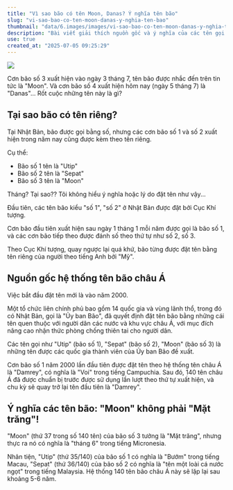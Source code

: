 ```yaml
---
title: "Vì sao bão có tên Moon, Danas? Ý nghĩa tên bão"
slug: "vi-sao-bao-co-ten-moon-danas-y-nghia-ten-bao"
thumbnail: "data/6.images/images/vi-sao-bao-co-ten-moon-danas-y-nghia-ten-bao.webp"
description: "Bài viết giải thích nguồn gốc và ý nghĩa của các tên gọi bão như Moon, Danas, được đặt bởi Ủy ban Bão khu vực châu Á."
use: true
created_at: "2025-07-05 09:25:29"
---
```


![](/images/20250705-21999760-rsk-000-3-view.webp)

Cơn bão số 3 xuất hiện vào ngày 3 tháng 7, tên bão được nhắc đến trên tin tức là "Moon". Và cơn bão số 4 xuất hiện hôm nay (ngày 5 tháng 7) là "Danas"... Rốt cuộc những tên này là gì?

## Tại sao bão có tên riêng?

Tại Nhật Bản, bão được gọi bằng số, nhưng các cơn bão số 1 và số 2 xuất hiện trong năm nay cũng được kèm theo tên riêng.

Cụ thể:

- Bão số 1 tên là "Utip"
- Bão số 2 tên là "Sepat"
- Bão số 3 tên là "Moon"

Tháng? Tại sao?? Tôi không hiểu ý nghĩa hoặc lý do đặt tên như vậy...

Đầu tiên, các tên bão kiểu "số 1", "số 2" ở Nhật Bản được đặt bởi Cục Khí tượng.

Cơn bão đầu tiên xuất hiện sau ngày 1 tháng 1 mỗi năm được gọi là bão số 1, và các cơn bão tiếp theo được đánh số theo thứ tự như số 2, số 3.

Theo Cục Khí tượng, quay ngược lại quá khứ, bão từng được đặt tên bằng tên riêng của người theo tiếng Anh bởi "Mỹ".

## Nguồn gốc hệ thống tên bão châu Á

Việc bắt đầu đặt tên mới là vào năm 2000.

Một tổ chức liên chính phủ bao gồm 14 quốc gia và vùng lãnh thổ, trong đó có Nhật Bản, gọi là "Ủy ban Bão", đã quyết định đặt tên bão bằng những cái tên quen thuộc với người dân các nước và khu vực châu Á, với mục đích nâng cao nhận thức phòng chống thiên tai cho người dân.

Các tên gọi như "Utip" (bão số 1), "Sepat" (bão số 2), "Moon" (bão số 3) là những tên được các quốc gia thành viên của Ủy ban Bão đề xuất.

Cơn bão số 1 năm 2000 lần đầu tiên được đặt tên theo hệ thống tên châu Á là "Damrey", có nghĩa là "Voi" trong tiếng Campuchia. Sau đó, 140 tên châu Á đã được chuẩn bị trước được sử dụng lần lượt theo thứ tự xuất hiện, và chu kỳ sẽ quay trở lại tên đầu tiên là "Damrey".

## Ý nghĩa các tên bão: "Moon" không phải "Mặt trăng"!

"Moon" (thứ 37 trong số 140 tên) của bão số 3 tưởng là "Mặt trăng", nhưng thực ra nó có nghĩa là "tháng 6" trong tiếng Micronesia.

Nhân tiện, "Utip" (thứ 35/140) của bão số 1 có nghĩa là "Bướm" trong tiếng Macau, "Sepat" (thứ 36/140) của bão số 2 có nghĩa là "tên một loài cá nước ngọt" trong tiếng Malaysia. Hệ thống 140 tên bão châu Á này sẽ lặp lại sau khoảng 5-6 năm.